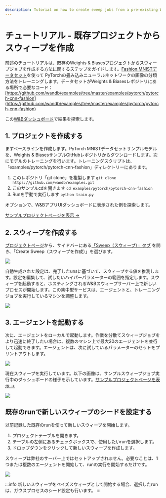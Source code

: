 ```yaml
---
description: Tutorial on how to create sweep jobs from a pre-existing Weights & Biases project.
---
```


# チュートリアル - 既存プロジェクトからスウィープを作成

<head>
    <title>Create sweeps from existing projects Tutorial</title>
</head>

前述のチュートリアルは、既存のWeights & Biasesプロジェクトからスウィープジョブを作成する方法に関するステップをガイドします。[Fashion MNISTデータセット](https://github.com/zalandoresearch/fashion-mnist)を使って PyTorchの畳み込みニューラルネットワークの画像の分類方法をトレーニングします。データセットがWeights & Biasesレポジトリにある場所で必要なコード： [https://github.com/wandb/examples/tree/master/examples/pytorch/pytorch-cnn-fashion](https://github.com/wandb/examples/tree/master/examples/pytorch/pytorch-cnn-fashion)

この[W&Bダッシュボード](https://app.wandb.ai/carey/pytorch-cnn-fashion)で結果を探索します。

## 1. プロジェクトを作成する​

まずベースラインを作成します。PyTorch MNISTデータセットサンプルモデルを、Weights & BiasesサンプルGitHubレポジトリからダウンロードします。次にモデルのトレーニングを行います。トレーニングスクリプトは、「examples/pytorch/pytorch-cnn-fashion」ディレクトリーにあります。

1. このレポジトリ「git clone」を複製します `git clone https://github.com/wandb/examples.git`
2. このサンプルcdを開きます  `cd examples/pytorch/pytorch-cnn-fashion`
3. Runを手動で実行します `python train.py`

オプションで、W&BアプリUIダッシュボードに表示された例を探索します。

[サンプルプロジェクトページを表示  →](https://app.wandb.ai/carey/pytorch-cnn-fashion)

## 2. スウィープを作成する​

[プロジェクトページ](../app/pages/project-page.md)から、サイドバーにある[「Sweep（スウィープ）」タブ](./sweeps-ui.md) を開き、「Create Sweep（スウィープを作成）」を選びます。

![](@site/static/images/sweeps/sweep1.png)

自動生成された設定は、完了したunsに基づいて、スウィープする値を推測します。設定を編集して、試したいハイパーパラメーターの範囲を指定します。スウィープを起動すると、ホスティングされるW&Bスウィープサーバー上で新しいプロセスが開始します。この集中型サービスは、エージェントと、トレーニングジョブを実行しているマシンを調整します。

![](@site/static/images/sweeps/sweep2.png)

## 3. エージェントを起動する​

次に、エージェントをローカルで起動します。作業を分散てスウィープジョブをより迅速に終了したい場合は、複数のマシン上で最大20のエージェントを並行して起動できます。エージェントは、次に試しているパラメーターのセットをプリントアウトします。

![](@site/static/images/sweeps/sweep3.png)

現在スウィープを実行しています。以下の画像は、サンプルスウィープジョブ実行中のダッシュボードの様子を示しています。[サンプルプロジェクトページを表示 →](https://app.wandb.ai/carey/pytorch-cnn-fashion)

![](https://paper-attachments.dropbox.com/s\_5D8914551A6C0AABCD5718091305DD3B64FFBA192205DD7B3C90EC93F4002090\_1579066494222\_image.png)

## 既存のrunで新しいスウィープのシードを設定する​

以前記録した既存のrunを使って新しいスウィープを開始します。

1. プロジェクトテーブルを開きます。
2. テーブルの左側にあるチェックボックスで、使用したいrunを選択します。
3. ドロップダウンをクリックして新しいスウィープを作成します。

スウィープは弊社のサーバー上ではセットアップされません。必要なことは、1つまたは複数のエージェントを開始して、runの実行を開始するだけです。

![](/images/sweeps/tutorial_sweep_runs.png)

:::info
新しいスウィープをベイズスウィープとして開始する場合、選択したrunは、ガウスプロセスのシード設定も行います。
:::



